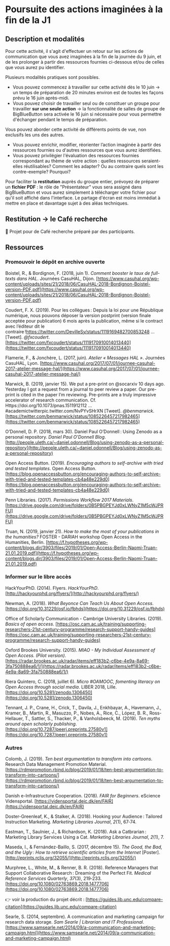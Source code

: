 # Poursuite des actions imaginées à la fin de la J1

## Description et modalités

Pour cette activité, il s'agit d'effectuer un retour sur les actions de communication que vous avez imaginées à la fin de la journée du 9 juin, et de les prolonger à partir des ressources fournies ci-dessous et/ou de celles que vous aurez pu identifier.

Plusieurs modalités pratiques sont possibles.

 * Vous pouvez commencez à travailler sur cette activité dès le 10 juin -> un temps de préparation de 20 minutes environ est de toutes les façons prévu le 16 juin après-midi.
 * Vous pouvez choisir de travailler seul ou de constituer un groupe pour travailler **sur une seule action** -> la fonctionnalité de salles de groupe de BigBlueButton sera activée le 16 juin si nécessaire pour vous permettre d'échanger pendant le temps de préparation.

Vous pouvez aborder cette activité de différents points de vue, non exclusifs les uns des autres.

*  Vous pouvez enrichir, modifier, réorienter l’action imaginée à partir des ressources fournies ou d'autres ressources que vous aurez identifiées.
*  Vous pouvez privilégier l'évaluation des ressources fournies correspondant au thème de votre action : quelles ressources seraient-elles réutilisables? Comment les adapter? Ou au contraire quels sont les contre-exemple? Pourquoi?

Pour faciliter la **restitution** auprès du groupe entier, prévoyez de préparer un **fichier PDF** : le rôle de "Présentateur" vous sera assigné dans BigBlueButton et vous aurez simplement à télécharger votre fichier pour qu'il soit affiché dans l'interface. Le partage d'écran est moins immédiat à mettre en place et davantage sujet à des aléas techniques.

## Restitution -> le Café recherche

:link: Projet pour de Café recherche préparé par des participants.

## Ressources

### Promouvoir le dépôt en archive ouverte

Boistel, R., & Bordignon, F. (2018, juin 1). _Comment booster le taux de full-texts dans HAL_. Journées CasuHAL, Dijon. [https://www.casuhal.org/wp-content/uploads/sites/21/2018/06/CasuHAL-2018-Bordignon-Boistel-version-PDF.pdf](https://www.casuhal.org/wp-content/uploads/sites/21/2018/06/CasuHAL-2018-Bordignon-Boistel-version-PDF.pdf)

Coudert, F. X. (2019). Pour les collègues : Depuis la loi pour une République numérique, nous pouvons déposer la version postprint (version finale acceptée pour publication) 6 mois après la publication, même si le contract avec l’éditeur dit le contraire !https://twitter.com/DevilleSy/status/1119169482700853248 … [Tweet]. _@fxcoudert_. [https://twitter.com/fxcoudert/status/1119170910014013440](https://twitter.com/fxcoudert/status/1119170910014013440)

Flamerie, F., & Jonchère, L. (2017, juin). _Atelier « Messages HAL »_. Journées CasuHAL, Lyon. [https://www.casuhal.org/2017/07/01/journee-casuhal-2017-atelier-message-hal/](https://www.casuhal.org/2017/07/01/journee-casuhal-2017-atelier-message-hal/)

Marwick, B. (2019, janvier 15). We put a pre-print on @socarxiv 10 days ago. Yesterday I got a request from a journal to peer review a paper. Our pre-print is cited in the paper I’m reviewing. Pre-prints are a truly impressive accelerator of research communication. Cf. Https://doi.org/10.1073/pnas.1511912112 … #academictwitterpic.twitter.com/NvPYvSHrXN [Tweet]. _@benmarwick_. [https://twitter.com/benmarwick/status/1085226457217982465](https://twitter.com/benmarwick/status/1085226457217982465)

O’Donnell, D. P. (2018, mars 30). Daniel Paul O’Donnell : Using Zenodo as a personal repository. _Daniel Paul O’Donnell Blog_. [http://people.uleth.ca/~daniel.odonnell/Blog/using-zenodo-as-a-personal-repository](http://people.uleth.ca/~daniel.odonnell/Blog/using-zenodo-as-a-personal-repository)

Open Access Button. (2019). _Encouraging authors to self-archive with tried and tested templates_. Open Access Button. [https://blog.openaccessbutton.org/encouraging-authors-to-self-archive-with-tried-and-tested-templates-cb4a48e229d0](https://blog.openaccessbutton.org/encouraging-authors-to-self-archive-with-tried-and-tested-templates-cb4a48e229d0)

Penn Libraries. (2017). _Permissions Workflow 2017 Materials_. [https://drive.google.com/drive/folders/0B5PBGPEYJd0xLWNyZ1M5cWJPRFU](https://drive.google.com/drive/folders/0B5PBGPEYJd0xLWNyZ1M5cWJPRFU)</div>

Truan, N. (2019, janvier 21). _How to make the most of  your publications in the  humanities?_ FOSTER - DARIAH workshop Open Access in the Humanities, Berlin. [https://f.hypotheses.org/wp-content/blogs.dir/3903/files/2019/01/Open-Access-Berlin-Naomi-Truan-21.01.2019.pdf](https://f.hypotheses.org/wp-content/blogs.dir/3903/files/2019/01/Open-Access-Berlin-Naomi-Truan-21.01.2019.pdf)

### Informer sur le libre accès

HackYourPhD. (2014). Flyers. _HackYourPhD_. [http://hackyourphd.org/flyers/](http://hackyourphd.org/flyers/)

Newman, A. (2018). _What Beyonce Can Teach Us About Open Access_. [https://doi.org/10.31229/osf.io/fbhds](https://doi.org/10.31229/osf.io/fbhds)

Office of Scholarly Communication - Cambrige University Libraries. (2019). _Basics of open access_. [https://osc.cam.ac.uk/training/supporting-researchers-21st-century-programme/research-support-handy-guides](https://osc.cam.ac.uk/training/supporting-researchers-21st-century-programme/research-support-handy-guides)

Oxford Brookes University. (2015). _MIAO - My Individual Assessment of Open Access. (Pilot version)_. [https://radar.brookes.ac.uk/radar/items/eff183b2-c6be-4e9a-8a69-3fa750888ea6/1/](https://radar.brookes.ac.uk/radar/items/eff183b2-c6be-4e9a-8a69-3fa750888ea6/1/)

Riera Quintero, C. (2018, juillet 6). _Micro #OAMOOC, fomenting literacy on Open Access through social media_. LIBER 2018, Lille. [https://doi.org/10.5281/zenodo.1306450](https://doi.org/10.5281/zenodo.1306450)

Tennant, J. P., Crane, H., Crick, T., Davila, J., Enkhbayar, A., Havemann, J., Kramer, B., Martin, R., Masuzzo, P., Nobes, A., Rice, C., López, B. R., Ross-Hellauer, T., Sattler, S., Thacker, P., & Vanholsbeeck, M. (2019). _Ten myths around open scholarly publishing_. [https://doi.org/10.7287/peerj.preprints.27580v1](https://doi.org/10.7287/peerj.preprints.27580v1)

### Autres

Colomb, J. (2019). _Ten best argumentation to transform into cartoons_. Research Data Management Promotion Material. [https://rdmpromotion.rbind.io/blog/2019/01/18/ten-best-argumentation-to-transform-into-cartoons/](https://rdmpromotion.rbind.io/blog/2019/01/18/ten-best-argumentation-to-transform-into-cartoons/)

Danish e-Infrastructure Cooperation. (2018). _FAIR for Beginners_. eScience Vidensportal. [https://vidensportal.deic.dk/en/FAIR](https://vidensportal.deic.dk/en/FAIR)

Doster-Greenleaf, K., & Stalker, A. (2018). Hooking your Audience : Tailored Instruction Marketing. _Marketing Libraries Journal_, _2_(1), 67‑74.

Eastman, T., Saulnier, J., & Richardson, K. (2018). Ask a Catbrarian : Marketing Library Services Using a Cat. _Marketing Libraries Journal_, _2_(1), 7.

Maseda, I., & Fernández-Baillo, S. (2017, décembre 15). _The Good, the Bad, and the Ugly : How to retrieve scientific articles from the Internet_ [Poster]. [http://eprints.rclis.org/32055/](http://eprints.rclis.org/32055/)</div>

Murphree, L., White, M., & Renner, B. R. (2018). Reference Managers that Support Collaborative Research : Dreaming of the Perfect Fit. _Medical Reference Services Quarterly_, _37_(3), 219‑233\. [https://doi.org/10.1080/02763869.2018.1477706](https://doi.org/10.1080/02763869.2018.1477706)

:point_right: voir la production du projet décrit : [https://guides.lib.unc.edu/compare-citation](https://guides.lib.unc.edu/compare-citation)

Searle, S. (2014, septembre). A communication and marketing campaign for research data storage. _Sam Searle | Librarian and IT Professional_. [https://www.samsearle.net/2014/09/a-communication-and-marketing-campaign.html](https://www.samsearle.net/2014/09/a-communication-and-marketing-campaign.html)</div>

